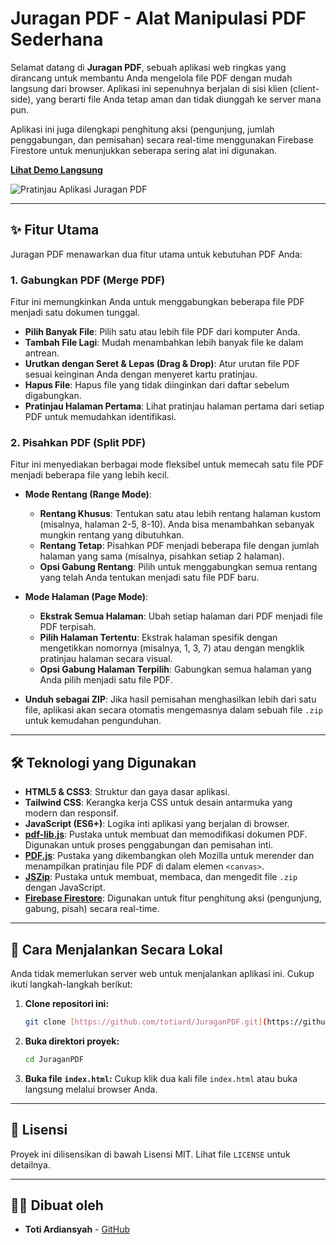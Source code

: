 # Juragan PDF - Alat Manipulasi PDF Sederhana

Selamat datang di **Juragan PDF**, sebuah aplikasi web ringkas yang dirancang untuk membantu Anda mengelola file PDF dengan mudah langsung dari browser. Aplikasi ini sepenuhnya berjalan di sisi klien (client-side), yang berarti file Anda tetap aman dan tidak diunggah ke server mana pun.

Aplikasi ini juga dilengkapi penghitung aksi (pengunjung, jumlah penggabungan, dan pemisahan) secara real-time menggunakan Firebase Firestore untuk menunjukkan seberapa sering alat ini digunakan.

**[Lihat Demo Langsung](https://totiard.github.io/JuraganPDF/)**

![Pratinjau Aplikasi Juragan PDF](https://placehold.co/800x450/0f172a/e0e7ff?text=Pratinjau+Juragan+PDF)

---

## ✨ Fitur Utama

Juragan PDF menawarkan dua fitur utama untuk kebutuhan PDF Anda:

### 1. Gabungkan PDF (Merge PDF)
Fitur ini memungkinkan Anda untuk menggabungkan beberapa file PDF menjadi satu dokumen tunggal.

* **Pilih Banyak File**: Pilih satu atau lebih file PDF dari komputer Anda.
* **Tambah File Lagi**: Mudah menambahkan lebih banyak file ke dalam antrean.
* **Urutkan dengan Seret & Lepas (Drag & Drop)**: Atur urutan file PDF sesuai keinginan Anda dengan menyeret kartu pratinjau.
* **Hapus File**: Hapus file yang tidak diinginkan dari daftar sebelum digabungkan.
* **Pratinjau Halaman Pertama**: Lihat pratinjau halaman pertama dari setiap PDF untuk memudahkan identifikasi.

### 2. Pisahkan PDF (Split PDF)
Fitur ini menyediakan berbagai mode fleksibel untuk memecah satu file PDF menjadi beberapa file yang lebih kecil.

* **Mode Rentang (Range Mode)**:
    * **Rentang Khusus**: Tentukan satu atau lebih rentang halaman kustom (misalnya, halaman 2-5, 8-10). Anda bisa menambahkan sebanyak mungkin rentang yang dibutuhkan.
    * **Rentang Tetap**: Pisahkan PDF menjadi beberapa file dengan jumlah halaman yang sama (misalnya, pisahkan setiap 2 halaman).
    * **Opsi Gabung Rentang**: Pilih untuk menggabungkan semua rentang yang telah Anda tentukan menjadi satu file PDF baru.

* **Mode Halaman (Page Mode)**:
    * **Ekstrak Semua Halaman**: Ubah setiap halaman dari PDF menjadi file PDF terpisah.
    * **Pilih Halaman Tertentu**: Ekstrak halaman spesifik dengan mengetikkan nomornya (misalnya, 1, 3, 7) atau dengan mengklik pratinjau halaman secara visual.
    * **Opsi Gabung Halaman Terpilih**: Gabungkan semua halaman yang Anda pilih menjadi satu file PDF.

* **Unduh sebagai ZIP**: Jika hasil pemisahan menghasilkan lebih dari satu file, aplikasi akan secara otomatis mengemasnya dalam sebuah file `.zip` untuk kemudahan pengunduhan.

---

## 🛠️ Teknologi yang Digunakan

* **HTML5 & CSS3**: Struktur dan gaya dasar aplikasi.
* **Tailwind CSS**: Kerangka kerja CSS untuk desain antarmuka yang modern dan responsif.
* **JavaScript (ES6+)**: Logika inti aplikasi yang berjalan di browser.
* **[pdf-lib.js](https://pdf-lib.js.org/)**: Pustaka untuk membuat dan memodifikasi dokumen PDF. Digunakan untuk proses penggabungan dan pemisahan inti.
* **[PDF.js](https://mozilla.github.io/pdf.js/)**: Pustaka yang dikembangkan oleh Mozilla untuk merender dan menampilkan pratinjau file PDF di dalam elemen `<canvas>`.
* **[JSZip](https://stuk.github.io/jszip/)**: Pustaka untuk membuat, membaca, dan mengedit file `.zip` dengan JavaScript.
* **[Firebase Firestore](https://firebase.google.com/docs/firestore)**: Digunakan untuk fitur penghitung aksi (pengunjung, gabung, pisah) secara real-time.

---

## 🚀 Cara Menjalankan Secara Lokal

Anda tidak memerlukan server web untuk menjalankan aplikasi ini. Cukup ikuti langkah-langkah berikut:

1.  **Clone repositori ini:**
    ```bash
    git clone [https://github.com/totiard/JuraganPDF.git](https://github.com/totiard/JuraganPDF.git)
    ```
2.  **Buka direktori proyek:**
    ```bash
    cd JuraganPDF
    ```
3.  **Buka file `index.html`:**
    Cukup klik dua kali file `index.html` atau buka langsung melalui browser Anda.

---

## 📄 Lisensi

Proyek ini dilisensikan di bawah Lisensi MIT. Lihat file `LICENSE` untuk detailnya.

---

## 👨‍💻 Dibuat oleh

* **Toti Ardiansyah** - [GitHub](https://github.com/totiard)
